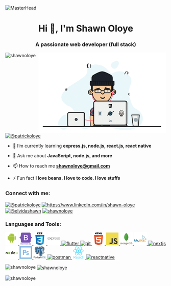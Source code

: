 ![MasterHead](https://code.iadb.org/sites/default/files/2021-10/CODE_BANNER_1254X433_ENG.gif)
<h1 align="center">Hi 👋, I'm Shawn Oloye</h1>
<h3 align="center">A passionate web developer (full stack)</h3>
<img align="right" alt="coding" width="400" src="https://raw.githubusercontent.com/SandunWebDev/SandunWebDev/main/assets/developer_coding_1.gif">

<p align="left"> <img src="https://komarev.com/ghpvc/?username=shawnoloye&label=Profile%20views&color=0e75b6&style=flat" alt="shawnoloye" /> </p>

<p align="left"> <a href="https://twitter.com/@patrickoloye" target="blank"><img src="https://img.shields.io/twitter/follow/@patrickoloye?logo=twitter&style=for-the-badge" alt="@patrickoloye" /></a> </p>

- 🌱 I’m currently learning **express.js, node.js, react.js, react native**

- 💬 Ask me about **JavaScript, node.js, and more**

- 📫 How to reach me **shawnoloye@gmail.com**

- ⚡ Fun fact **I love beans. I love to code. I love stuffs**

<h3 align="left">Connect with me:</h3>
<p align="left">
<a href="https://twitter.com/@ShawnOloye" target="blank"><img align="center" src="https://raw.githubusercontent.com/rahuldkjain/github-profile-readme-generator/master/src/images/icons/Social/twitter.svg" alt="@patrickoloye" height="30" width="40" /></a>
<a href="https://linkedin.com/in/https://www.linkedin.com/in/shawn-oloye" target="blank"><img align="center" src="https://raw.githubusercontent.com/rahuldkjain/github-profile-readme-generator/master/src/images/icons/Social/linked-in-alt.svg" alt="https://www.linkedin.com/in/shawn-oloye" height="30" width="40" /></a>
<a href="https://instagram.com/@elvidashawn" target="blank"><img align="center" src="https://raw.githubusercontent.com/rahuldkjain/github-profile-readme-generator/master/src/images/icons/Social/instagram.svg" alt="@elvidashawn" height="30" width="40" /></a>
<a href="https://www.youtube.com/c/shawnoloye" target="blank"><img align="center" src="https://raw.githubusercontent.com/rahuldkjain/github-profile-readme-generator/master/src/images/icons/Social/youtube.svg" alt="shawnoloye" height="30" width="40" /></a>
</p>

<h3 align="left">Languages and Tools:</h3>
<p align="left"> <a href="https://developer.android.com" target="_blank" rel="noreferrer"> <img src="https://raw.githubusercontent.com/devicons/devicon/master/icons/android/android-original-wordmark.svg" alt="android" width="40" height="40"/> </a> <a href="https://getbootstrap.com" target="_blank" rel="noreferrer"> <img src="https://raw.githubusercontent.com/devicons/devicon/master/icons/bootstrap/bootstrap-plain-wordmark.svg" alt="bootstrap" width="40" height="40"/> </a> <a href="https://www.w3schools.com/css/" target="_blank" rel="noreferrer"> <img src="https://raw.githubusercontent.com/devicons/devicon/master/icons/css3/css3-original-wordmark.svg" alt="css3" width="40" height="40"/> </a> <a href="https://expressjs.com" target="_blank" rel="noreferrer"> <img src="https://raw.githubusercontent.com/devicons/devicon/master/icons/express/express-original-wordmark.svg" alt="express" width="40" height="40"/> </a> <a href="https://flutter.dev" target="_blank" rel="noreferrer"> <img src="https://www.vectorlogo.zone/logos/flutterio/flutterio-icon.svg" alt="flutter" width="40" height="40"/> </a> <a href="https://git-scm.com/" target="_blank" rel="noreferrer"> <img src="https://www.vectorlogo.zone/logos/git-scm/git-scm-icon.svg" alt="git" width="40" height="40"/> </a> <a href="https://www.w3.org/html/" target="_blank" rel="noreferrer"> <img src="https://raw.githubusercontent.com/devicons/devicon/master/icons/html5/html5-original-wordmark.svg" alt="html5" width="40" height="40"/> </a> <a href="https://developer.mozilla.org/en-US/docs/Web/JavaScript" target="_blank" rel="noreferrer"> <img src="https://raw.githubusercontent.com/devicons/devicon/master/icons/javascript/javascript-original.svg" alt="javascript" width="40" height="40"/> </a> <a href="https://www.mongodb.com/" target="_blank" rel="noreferrer"> <img src="https://raw.githubusercontent.com/devicons/devicon/master/icons/mongodb/mongodb-original-wordmark.svg" alt="mongodb" width="40" height="40"/> </a> <a href="https://www.mysql.com/" target="_blank" rel="noreferrer"> <img src="https://raw.githubusercontent.com/devicons/devicon/master/icons/mysql/mysql-original-wordmark.svg" alt="mysql" width="40" height="40"/> </a> <a href="https://nextjs.org/" target="_blank" rel="noreferrer"> <img src="https://cdn.worldvectorlogo.com/logos/nextjs-2.svg" alt="nextjs" width="40" height="40"/> </a> <a href="https://nodejs.org" target="_blank" rel="noreferrer"> <img src="https://raw.githubusercontent.com/devicons/devicon/master/icons/nodejs/nodejs-original-wordmark.svg" alt="nodejs" width="40" height="40"/> </a> <a href="https://www.photoshop.com/en" target="_blank" rel="noreferrer"> <img src="https://raw.githubusercontent.com/devicons/devicon/master/icons/photoshop/photoshop-line.svg" alt="photoshop" width="40" height="40"/> </a> <a href="https://www.postgresql.org" target="_blank" rel="noreferrer"> <img src="https://raw.githubusercontent.com/devicons/devicon/master/icons/postgresql/postgresql-original-wordmark.svg" alt="postgresql" width="40" height="40"/> </a> <a href="https://postman.com" target="_blank" rel="noreferrer"> <img src="https://www.vectorlogo.zone/logos/getpostman/getpostman-icon.svg" alt="postman" width="40" height="40"/> </a> <a href="https://reactjs.org/" target="_blank" rel="noreferrer"> <img src="https://raw.githubusercontent.com/devicons/devicon/master/icons/react/react-original-wordmark.svg" alt="react" width="40" height="40"/> </a> <a href="https://reactnative.dev/" target="_blank" rel="noreferrer"> <img src="https://reactnative.dev/img/header_logo.svg" alt="reactnative" width="40" height="40"/> </a> </p>

<p><img align="left" src="https://github-readme-stats.vercel.app/api/top-langs?username=shawnoloye&show_icons=true&locale=en&layout=compact" alt="shawnoloye" /></p>

<p>&nbsp;<img align="center" src="https://github-readme-stats.vercel.app/api?username=shawnoloye&show_icons=true&locale=en" alt="shawnoloye" /></p>

<p><img align="center" src="https://github-readme-streak-stats.herokuapp.com/?user=shawnoloye&" alt="shawnoloye" /></p>
